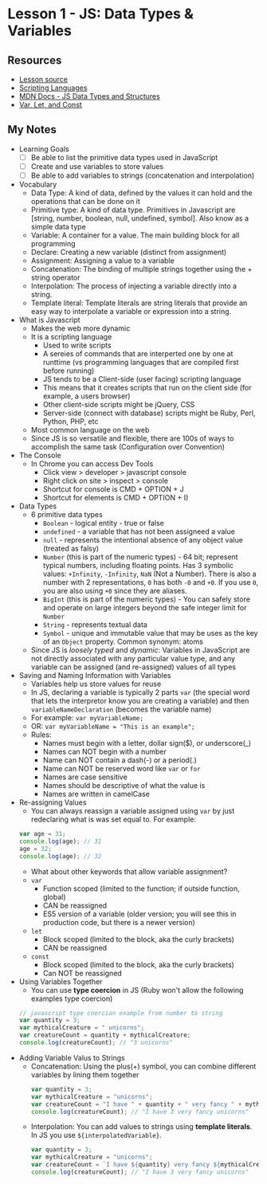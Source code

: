 # Lesson 1 - JS: Data Types & Variables

## Resources
- [Lesson source](https://frontend.turing.io/lessons/module-1/js-data-types-variables.html)
- [Scripting Languages](https://www.educative.io/edpresso/what-is-a-scripting-language)
- [MDN Docs - JS Data Types and Structures](https://developer.mozilla.org/en-US/docs/Web/JavaScript/Data_structures)
- [Var, Let, and Const](https://codeburst.io/difference-between-var-let-and-const-in-javascript-fbce2fba7b4)

## My Notes
- Learning Goals
  - [ ] Be able to list the primitive data types used in JavaScript
  - [ ] Create and use variables to store values
  - [ ] Be able to add variables to strings (concatenation and interpolation)
- Vocabulary
  - Data Type: A kind of data, defined by the values it can hold and the operations that can be done on it
  - Primitive type: A kind of data type. Primitives in Javascript are [string, number, boolean, null, undefined, symbol]. Also know as a simple data type
  - Variable: A container for a value. The main building block for all programming
  - Declare: Creating a new variable (distinct from assignment)
  - Assignment: Assigning a value to a variable
  - Concatenation: The binding of multiple strings together using the + string operator
  - Interpolation: The process of injecting a variable directly into a string.
  - Template literal: Template literals are string literals that provide an easy way to interpolate a variable or expression into a string.
- What is Javascript
  - Makes the web more dynamic
  - It is a scripting language
    - Used to write scripts
    - A sereies of commands that are interperted one by one at runttime (vs programming languages that are compiled first before running)
    - JS tends to be a Client-side (user facing) scripting language
    - This means that it creates scripts that run on the client side (for example, a users browser)
    - Other client-side scripts might be jQuery, CSS
    - Server-side (connect with database) scripts might be Ruby, Perl, Python, PHP, etc
  - Most common language on the web
  - Since JS is so versatile and flexible, there are 100s of ways to accomplish the same task (Configuration over Convention)
- The Console
  - In Chrome you can access Dev Tools
    - Click view > developer > javascript console
    - Right click on site > inspect > console
    - Shortcut for console is CMD + OPTION + J
    - Shortcut for elements is CMD + OPTION + I)
- Data Types
  - 6 primitive data types
    - `Boolean` - logical entity - true or false
    - `undefined` - a variable that has not been assigneed a value
    - `null` - represents the intentional absence of any object value (treated as falsy)
    - `Number` (this is part of the numeric types) - 64 bit; represent typical numbers, including floating points. Has 3 symbolic values: `+Infinity`, `-Infinity`, `NaN` (Not a Number). There is also a number with 2 representations, `0` has both `-0` and `+0`. If you use `0`, you are also using `+0` since they are aliases.
    - `BigInt` (this is part of the numeric types) - You can safely store and operate on large integers beyond the safe integer limit for `Number`
    - `String` - represents textual data
    - `Symbol` - unique and immutable value that may be uses as the key of an `Object` property. Common synonym: atoms
  - Since JS is _loosely typed_ and _dynamic_:  Variables in JavaScript are not directly associated with any particular value type, and any variable can be assigned (and re-assigned) values of all types
- Saving and Naming Information with Variables
  - Variables help us store values for reuse
  - In JS, declaring a variable is typically 2 parts `var` (the special word that lets the interpretor know you are creating a variable) and then `variableNameDeclaration` (becomes the variable name)
  - For example: `var myVariableName;`
  - OR: `var myVariableName = "This is an example";`
  - Rules:
    - Names must begin with a letter, dollar sign($), or underscore(_)
    - Names can NOT begin with a number
    - Name can NOT contain a dash(-) or a period(.)
    - Name can NOT be reserved word like `var` or `for`
    - Names are case sensitive
    - Names should be descriptive of what the value is
    - Names are written in camelCase
- Re-assigning Values
  - You can always reassign a variable assigned using `var` by just redeclaring what is was set equal to. For example:
  ```js
  var age = 31;
  console.log(age); // 31
  age = 32;
  console.log(age); // 32
  ```
  - What about other keywords that allow variable assignment?
  - `var`
    - Function scoped (limited to the function; if outside function, global)
    - CAN be reassigned
    - ES5 version of a variable (older version; you will see this in production code, but there is a newer version)
  - `let`
    - Block scoped (limited to the block, aka the curly brackets)
    - CAN be reassigned
  - `const`
    - Block scoped (limited to the block, aka the curly brackets)
    - Can NOT be reassigned
- Using Variables Together
  - You can use **type coercion** in JS (Ruby won't allow the following examples type coercion)
  ```js
  // javascript type coercian example from number to string
  var quantity = 3;
  var mythicalCreature = " unicorns";
  var creatureCount = quantity + mythicalCreature;
  console.log(creatureCount); // "3 unicorns"
  ```
- Adding Variable Valus to Strings
  - Concatenation: Using the plus(+) symbol, you can combine different variables by lining them together
    ```js
    var quantity = 3;
    var mythicalCreature = "unicorns";
    var creatureCount = "I have " + quantity + " very fancy " + mythicalCreature;
    console.log(creatureCount); // "I have 3 very fancy unicorns"
    ```
  - Interpolation: You can add values to strings using **template literals**. In JS you use `${interpolatedVariable}`.
      ```js
      var quantity = 3;
      var mythicalCreature = "unicorns";
      var creatureCount = `I have ${quantity} very fancy ${mythicalCreature}`;
      console.log(creatureCount); // "I have 3 very fancy unicorns"
      ```

